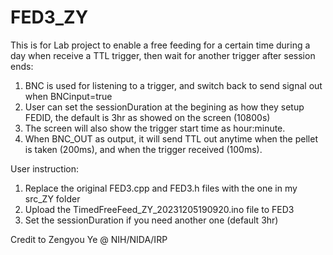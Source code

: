 # FED3_ZY
This is for Lab project to enable a free feeding for a certain time during a day when receive a TTL trigger, then wait for another trigger after session ends:

1. BNC is used for listening to a trigger, and switch back to send signal out when BNCinput=true
2. User can set the sessionDuration at the begining as how they setup FEDID, the default is 3hr as showed on the screen (10800s)
3. The screen will also show the trigger start time as hour:minute.
4. When BNC_OUT as output, it will send TTL out anytime when the pellet is taken (200ms), and when the trigger received (100ms).

User instruction: 
1. Replace the original FED3.cpp and FED3.h files with the one in my src_ZY folder
2. Upload the TimedFreeFeed_ZY_20231205190920.ino file to FED3
3. Set the sessionDuration if you need another one (default 3hr)

Credit to Zengyou Ye @ NIH/NIDA/IRP
